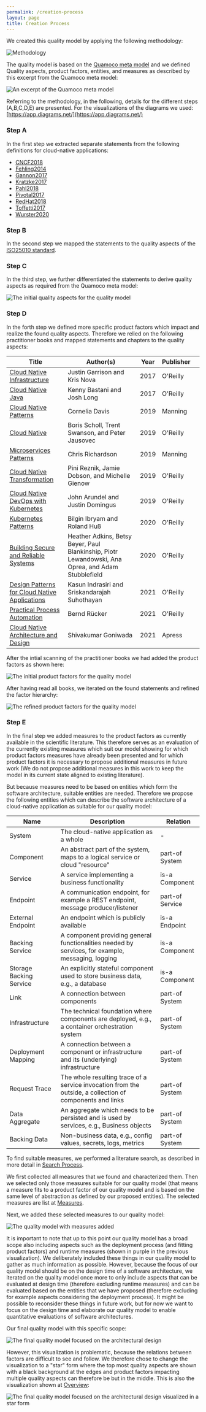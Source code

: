 ```yaml
---
permalink: /creation-process
layout: page
title: Creation Process
---
```


We created this quality model by applying the following methodology:

![Methodology](assets/img/methodology.svg)

The quality model is based on the [Quamoco meta model](https://mediatum.ub.tum.de/doc/1110600/file.pdf) and we defined Quality aspects, product factors, entities, and measures as described by this excerpt from the Quamoco meta model:

![An excerpt of the Quamoco meta model](assets/img/quamoco.svg)

Referring to the methodology, in the following, details for the different steps (A,B,C,D,E) are presented.
For the visualizations of the diagrams we used: [https://app.diagrams.net/](https://app.diagrams.net/)

### Step A

In the first step we extracted separate statements from the following definitions for cloud-native applications:

* [CNCF2018](https://github.com/cncf/toc/blob/master/DEFINITION.md)
* [Fehling2014](https://doi.org/10.1007/978-3-7091-1568-8)
* [Gannon2017](https://doi.org/10.1109/MCC.2017.4250939)
* [Kratzke2017](https://doi.org/10.1016/j.jss.2017.01.001)
* [Pahl2018](https://doi.org/10.1145/3104028)
* [Pivotal2017](https://tanzu.vmware.com/de/cloud-native)
* [RedHat2018](https://www.redhat.com/en/topics/cloud-native-apps)
* [Toffetti2017](https://doi.org/10.1016/j.future.2016.09.002)
* [Wurster2020](https://doi.org/10.5220/0009571001710180)

### Step B

In the second step we mapped the statements to the quality aspects of the [ISO25010 standard](https://iso25000.com/index.php/en/iso-25000-standards/iso-25010).

### Step C

In the third step, we further differentiated the statements to derive quality aspects as required from the Quamoco meta model:

![The initial quality aspects for the quality model](assets/img/C_cna%20quality%20aspects.svg)

### Step D

In the forth step we defined more specific product factors which impact and realize the found quality aspects. Therefore we relied on the following practitioner books and mapped statements and chapters to the quality aspects:

| Title                                                                                                                    | Author(s)                                                                                          | Year | Publisher |   |
|--------------------------------------------------------------------------------------------------------------------------|----------------------------------------------------------------------------------------------------|------|-----------|---|
| [Cloud Native Infrastructure](https://www.oreilly.com/library/view/cloud-native-infrastructure/9781491984291/)           | Justin Garrison and Kris Nova                                                                      | 2017 | O'Reilly  |   |
| [Cloud Native Java](https://www.oreilly.com/library/view/cloud-native-java/9781449374631/)                               | Kenny Bastani and Josh Long                                                                        | 2017 | O'Reilly  |   |
| [Cloud Native Patterns](https://www.manning.com/books/cloud-native-patterns)                                             | Cornelia Davis                                                                                     | 2019 | Manning   |   |
| [Cloud Native](https://www.oreilly.com/library/view/cloud-native/9781492053811/)                                         | Boris Scholl, Trent Swanson, and Peter Jausovec                                                    | 2019 | O'Reilly  |   |
| [Microservices Patterns](https://www.manning.com/books/microservices-patterns)                                           | Chris Richardson                                                                                   | 2019 | Manning   |   |
| [Cloud Native Transformation](https://www.oreilly.com/library/view/cloud-native-transformation/9781492048893/)           | Pini Reznik, Jamie Dobson, and Michelle Gienow                                                     | 2019 | O'Reilly  |   |
| [Cloud Native DevOps with Kubernetes](https://www.oreilly.com/library/view/cloud-native-devops/9781492040750/)           | John Arundel and Justin Domingus                                                                   | 2019 | O'Reilly  |   |
| [Kubernetes Patterns](https://www.oreilly.com/library/view/kubernetes-patterns/9781492050278/)                           | Bilgin Ibryam and Roland Huß                                                                       | 2020 | O'Reilly  |   |
| [Building Secure and Reliable Systems](https://www.oreilly.com/library/view/building-secure-and/9781492083115/)          | Heather Adkins, Betsy Beyer, Paul Blankinship, Piotr Lewandowski, Ana Oprea, and Adam Stubblefield | 2020 | O'Reilly  |   |
| [Design Patterns for Cloud Native Applications](https://www.oreilly.com/library/view/design-patterns-for/9781492090700/) | Kasun Indrasiri and Sriskandarajah Suhothayan                                                      | 2021 | O'Reilly  |   |
| [Practical Process Automation](https://www.oreilly.com/library/view/practical-process-automation/9781492061441/)         | Bernd Rücker                                                                                       | 2021 | O'Reilly  |   |
| [Cloud Native Architecture and Design](https://link.springer.com/book/10.1007/978-1-4842-7226-8)                         | Shivakumar Goniwada                                                                                | 2021 | Apress    |   |

After the intial scanning of the practitioner books we had added the product factors as shown here:

![The initial product factors for the quality model](assets/img/D1_quality_aspects_refined.svg)

After having read all books, we iterated on the found statements and refined the factor hierarchy:

![The refined product factors for the quality model](assets/img/D2_product_factors.svg)

### Step E

In the final step we added measures to the product factors as currently available in the scientific literature. This therefore serves as an evaluation of the currently existing measures which suit our model showing for which product factors measures have already been presented and for which product factors it is necessary to propose additional measures in future work (We do not propose additional measures in this work to keep the model in its current state aligned to existing literature).

But because measures need to be based on entities which form the software architecture, suitable entities are needed. Therefore we propose the following entities which can describe the software architecture of a cloud-native application as suitable for our quality model:

| Name                    | Description                                                                                              | Relation        |
|-------------------------|----------------------------------------------------------------------------------------------------------|-----------------|
| System                  | The cloud-native application as a whole                                                                  | -               |
| Component               | An abstract part of the system, maps to a logical service or cloud "resource"                            | part-of System  |
| Service                 | A service implementing a business functionality                                                          | is-a Component  |
| Endpoint                | A communication endpoint, for example a REST endpoint, message producer/listener                         | part-of Service |
| External Endpoint       | An endpoint which is publicly available                                                                  | is-a Endpoint   |
| Backing Service         | A component providing general functionalities needed by services, for example, messaging, logging        | is-a Component  |
| Storage Backing Service | An explicitly stateful component used to store business data, e.g., a database                           | is-a Component  |
| Link                    | A connection between components                                                                          | part-of System  |
| Infrastructure          | The technical foundation where components are deployed, e.g., a container orchestration system           | part-of System  |
| Deployment Mapping      | A connection between a component or infrastructure and its (underlying) infrastructure                   | part-of System  |
| Request Trace           | The whole resulting trace of a service invocation from the outside, a collection of components and links | part-of System  |
| Data Aggregate          | An aggregate which needs to be persisted and is used by services, e.g., Business objects                 | part-of System  |
| Backing Data            | Non-business data, e.g., config values, secrets, logs, metrics                                           | part-of System  |

To find suitable measures, we performed a literature search, as described in more detail in [Search Process](search-process).

We first collected all measures that we found and characterized them. Then we selected only those measures suitable for our quality model (that means a measure fits to a product factor of our quality model and is based on the same level of abstraction as defined by our proposed entities). The selected measures are list at [Measures](measures).

Next, we added these selected measures to our quality model:

![The quality model with measures added](assets/img/E3_measures.svg)

It is important to note that up to this point our quality model has a broad scope also including aspects such as the deployment process (and fitting product factors) and runtime measures (shown in purple in the previous visualization). We deliberately included these things in our quality model to gather as much information as possible. However, because the focus of our quality model should be on the design time of a software architecture, we iterated on the quality model once more to only include aspects that can be evaluated at design time (therefore excluding runtime measures) and can be evaluated based on the entities that we have proposed (therefore excluding for example aspects considering the deployment process). It might be possible to reconsider these things in future work, but for now we want to focus on the design time and elaborate our quality model to enable quantitative evaluations of software architectures.

Our final quality model with this specific scope:

![The final quality model focused on the architectural design](assets/img/E4_final_quality_model.svg)

However, this visualization is problematic, because the relations between factors are difficult to see and follow. We therefore chose to change the visualization to a "star" form where the top most quality aspects are shown with a black background at the edges and product factors impacting multiple quality aspects can therefore be but in the middle. This is also the visualization shown at [Overview](/):

![The final quality model focused on the architectural design visualized in a star form](assets/img/E4_final_quality_model_starform.svg)
